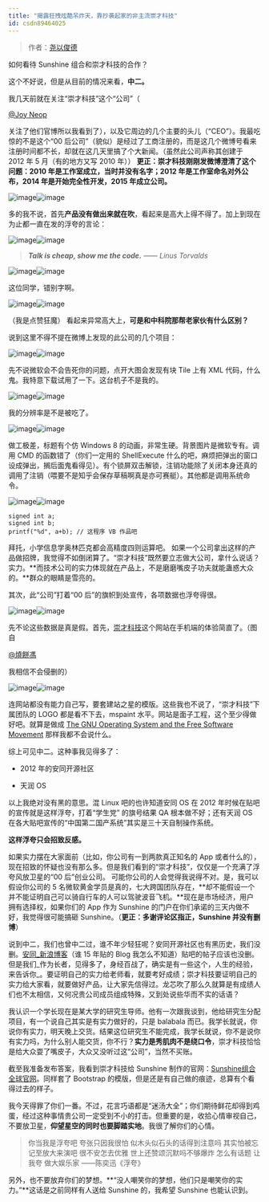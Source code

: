 ```yaml
---
title: "揭露狂拽炫酷吊炸天，靠抄袭起家的非主流崇才科技"
id: csdn89464025
---
```


> 作者：[尧以俊德](https://www.zhihu.com/question/40403595/answer/86406748)

如何看待 Sunshine 组合和崇才科技的合作？

这个不好说，但是从目前的情况来看，**中二。**

我几天前就在关注“崇才科技”这个“公司”（

[@Joy Neop](//www.zhihu.com/people/fe79932882911a80c924c8cfffac0926)

关注了他们官博所以我看到了），以及它周边的几个主要的头儿（“CEO”）。我最吃惊的不是这个“00 后公司”（貌似）是经过了工商注册的，而是这几个微博号看来注册时间都不长，却就在这几天里搞了个大新闻。（虽然此公司声称其创建于 2012 年 5 月（有的地方又写 2010 年））
**更正：崇才科技刚刚发微博澄清了这个问题：2010 年是工作室成立，当时并没有名字；2012 年是工作室命名对外公布，2014 年是开始完全性开发，2015 年成立公司。**

![image](../img/9fccf6bda466678293a360787ef3b0cc.png)![image](../img/47e376c2d0cdb17554e28879c0590f1d.png)

多的我不说，首先**产品没有做出来就在吹**，看起来是高大上得不得了。加上到现在为止都一直在发的浮夸的言论：

![image](../img/30503f98aa3065c496cc3c549f2bcfcb.png)![image](../img/e35dda603ce2b3b965c65740a3a5b3b1.png)

> ***Talk is cheap, show me the code.** —— Linus Torvalds*

![image](../img/40c71a596106f69cac5a932bb43eeb18.png)![image](../img/e977634765340fbc4730a646aacafab1.png)

这位同学，错别字啊。

![image](../img/4c753da17ef0f1f922c7c9b23d7fad1a.png)![image](../img/69be5217f2fd7de1a180bf99a06c331f.png)

（我是点赞狂魔）
看起来异常高大上，**可是和中科院那帮老家伙有什么区别？**

说到这里不得不提在微博上发现的此公司的几个项目：

![image](../img/a7d1e7f0997a64c89bb3542d8eebaa40.png)![image](../img/c038bcf12757adb4534fa5a28d4c0bd2.png)

先不说微软会不会告死你的问题，点开大图会发现有块 Tile 上有 XML 代码，什么鬼。我特意下载试用了一下。这台机子不是我的。

![image](../img/15f62345501f55e27461886e16a0a226.png)![image](../img/061ec1501090ecac8edf0282d550c235.png)

我的分辨率是不是被吃了。

![image](../img/4ccb2fb81eaad6d3dc1eaacad3c886ea.png)![image](../img/40f37ef30751e75bacb120d2d4a2fd8d.png)

做工极差，标题有个仿 Windows 8 的动画，非常生硬。背景图片是微软专有。调用 CMD 的函数错了（你们一定用的 ShellExecute 什么的吧，麻烦把弹出的窗口设成弹出，搁后面鬼看得见）。有个锁屏双击解锁，注销功能除了关闭本身还真的调用了注销（喂要不是知乎会保存草稿啊真是亦可赛艇）。其他都是调用系统命令。

![image](../img/3a81b95d32605c1ccc4c1403d9e629a3.png)![image](../img/522717785d1ebc99cba8252cd2dd17a0.png)

```
signed int a;
signed int b;
printf("%d", a+b); // 这程序 VB 作品吧 
```

拜托，小学信息学奥林匹克都会高精度四则运算吧。
如果一个公司拿出这样的产品做招牌，我觉得不如倒闭算了。“崇才科技”既然要立志做大公司，拿什么说话？实力。**而技术公司的实力体现就在产品上，不是磨磨嘴皮子功夫就能蛊惑大众的。**群众的眼睛是雪亮的。

其次，此“公司”打着“00 后”的旗帜到处宣传，各项数据也浮夸得很。

![image](../img/95c2caf1d00e3f8443a5fe8fee064012.png)![image](../img/8a29f22010c98e88774db95ea930480b.png)

先不论这些数据是真是假。首先，[崇才科技](https://link.zhihu.com/?target=http%3A//chongcai.isitestar.cn/)这个网站在手机端的体验简直了。（图自

[@燒餅馮](//www.zhihu.com/people/a1d6cf50a019f8f597ac247f6ece635e)

我相信不会侵删的）

![image](../img/1b938b6e7a1d048708024a47ca732bd3.png)![image](../img/a7c83aaf7dbd2bf246b14a4a7b53dd46.png)

连网站都没有能力自己写，要套建站之星的模版。这些我也不说了，“崇才科技”下属团队的 LOGO 都是看不下去，mspaint 水平。网站是面子工程，这个至少得做好吧。就算是做成 [The GNU Operating System and the Free Software Movement](https://link.zhihu.com/?target=http%3A//www.gnu.org/) 那样我都不会说什么。

综上可见中二。这种事我见得多了：

*   2012 年的安同开源社区

*   天润 OS

以上我绝对没有黑的意思。混 Linux 吧的也许知道安同 OS 在 2012 年时候在贴吧的宣传就是这样浮夸，打着“学生党” 的旗号结果 QA 根本做不好；还有天润 OS 在各大贴吧宣传的“中国第二国产系统”其实是三十天自制操作系统。

**这样浮夸只会招致反感。**

如果实力摆在大家面前（比如，你公司有一到两款真正知名的 App 或者什么的），现在招致的怀疑也没有那么多。但是我们看到的“崇才科技”，仅仅是一个充满了浮夸风放卫星的“00 后”创业公司。
可能你公司的人会觉得我说得不对。是，我可以假设你公司的 5 名微软黄金学员是真的，七大跨国团队存在，**却不能假设一个并不能证明自己可以骑自行车的人可以驾驶波音飞机。**现在是市场经济，用户拥有选择权，如果你们的 App 作为 Sunshine 的门户在你们承诺的三天内做不好，我觉得很可能搞砸 Sunshine。（**更正：多谢评论区指正，Sunshine 并没有删博**）

说到中二，我们也曾中二过，谁不年少轻狂呢？安同开源社区也有黑历史，我们没删。[安同_新浪博客](https://link.zhihu.com/?target=http%3A//blog.sina.com.cn/u/2524408051)（谁 15 年贴的 Blog 我怎么不知道）贴吧的帖子应该也没删。
但是我们_作为长者，见得多了，身经百战了，确实是有一些这个，人生的经验，来告诉你_。要证明自己的实力给老师看，就要考好成绩；崇才科技要证明自己的实力给大家看，就要做好产品，让大家先信得过。龙芯吹了那么久就算是有成绩人们也不太相信，又何况贵公司成员组成特殊，又到处说些华而不实的话语？

我认识一个学长现在是某大学的研究生导师。他有一次跟我谈到，他给研究生分配项目，有一个说自己其实是有实力做好的，只是 balabala 而已。我学长就说，你说你有实力，明天晚上交货。结果这位研究生不能完成，我学长就说，你不是说你有实力吗，为什么别人能交货，你不行？**实力是秀肌肉不是绕口令**，崇才科技恰恰是给大众耍了嘴皮子，大众又没听过这“公司”，当然不买账。

截至我准备发布答案，我看到崇才科技给 Sunshine 制作的官网：[Sunshine组合全球官网](https://link.zhihu.com/?target=http%3A//www.anhui48.com/)。同样套了 Bootstrap 的模版，但是还是有自己做的痕迹，总算有个看得过去的样子。

我今天得罪了你们一番。不过，花言巧语都是“迷汤大全”；你们期待鲜花却得到鸡蛋，经过这种事情贵公司一定受到不小的打击。但重要的是，收拾心情审视自己，不要放卫星，**仰望星空的同时也要脚踏实地**。我很了解你们的心情。

> 你当我是浮夸吧
> 夸张只因我很怕
> 似木头似石头的话得到注意吗
> 其实怕被忘记至放大来演吧
> 很不安怎去优雅
> 世上还赞颂沉默吗不够爆炸
> 怎么有话题
> 让我夸
> 做大娱乐家
> ——陈奕迅《浮夸》

另外，也不要放弃你们的梦想。**“没人嘲笑你的梦想，他们只是嘲笑你的实力。”**这话是之前同样有人送给 Sunshine 的，我希望 Sunshine 也能认识到。